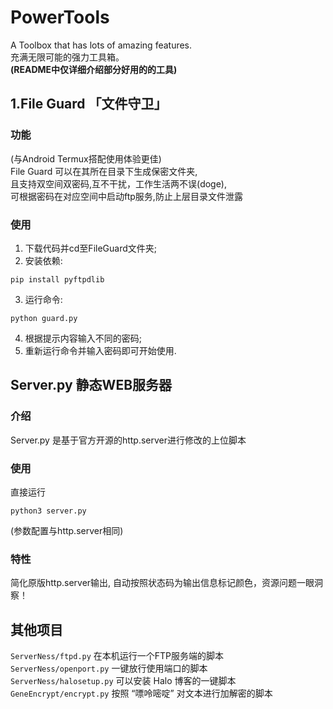 # PowerTools
A Toolbox that has lots of amazing features.  
充满无限可能的强力工具箱。  
**(README中仅详细介绍部分好用的的工具)**

## 1.File Guard 「文件守卫」
### 功能
(与Android Termux搭配使用体验更佳)  
File Guard 可以在其所在目录下生成保密文件夹,  
且支持双空间双密码,互不干扰，工作生活两不误(doge),  
可根据密码在对应空间中启动ftp服务,防止上层目录文件泄露  
### 使用
1. 下载代码并cd至FileGuard文件夹;  
2. 安装依赖:
```
pip install pyftpdlib
```  
3. 运行命令:
```
python guard.py
```
4. 根据提示内容输入不同的密码;  
5. 重新运行命令并输入密码即可开始使用.

## Server.py 静态WEB服务器
### 介绍
Server.py 是基于官方开源的http.server进行修改的上位脚本
### 使用
直接运行
```
python3 server.py 
```
(参数配置与http.server相同)
### 特性
简化原版http.server输出, 自动按照状态码为输出信息标记颜色，资源问题一眼洞察！
## 其他项目
`ServerNess/ftpd.py` 在本机运行一个FTP服务端的脚本  
`ServerNess/openport.py` 一键放行使用端口的脚本  
`ServerNess/halosetup.py` 可以安装 Halo 博客的一键脚本  
`GeneEncrypt/encrypt.py` 按照 “嘌呤嘧啶” 对文本进行加解密的脚本  
